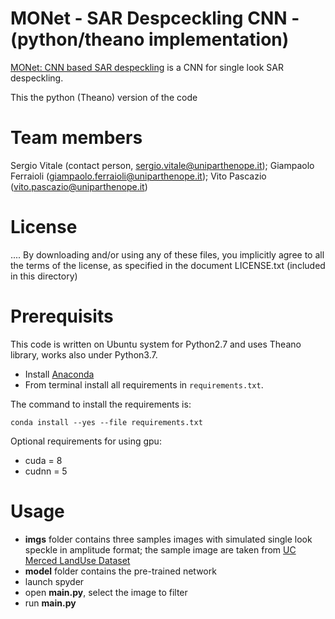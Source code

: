 # MONet - SAR Despceckling CNN - (python/theano implementation)

[MONet: CNN based SAR despeckling](https://arxiv.org/abs/2006.09050) is a CNN for single look SAR despeckling.

This the python (Theano) version of the code

# Team members
 Sergio Vitale    (contact person, sergio.vitale@uniparthenope.it);
 Giampaolo Ferraioli (giampaolo.ferraioli@uniparthenope.it);
 Vito Pascazio (vito.pascazio@uniparthenope.it)
 
# License
....
By downloading and/or using any of these files, you implicitly agree to all the
terms of the license, as specified in the document LICENSE.txt
(included in this directory)

# Prerequisits
This code is written on Ubuntu system for Python2.7 and uses Theano library, works also under Python3.7.
* Install [Anaconda](https://repo.anaconda.com/archive/)
* From terminal install all requirements in `requirements.txt`.

The command to install the requirements is: 

```
conda install --yes --file requirements.txt
```

Optional requirements for using gpu:
* cuda = 8 
* cudnn = 5

# Usage
* **imgs** folder contains three samples images with simulated single look speckle in amplitude format;
the sample image are taken from [UC Merced LandUse Dataset](http://weegee.vision.ucmerced.edu/datasets/landuse.html)
* **model** folder contains the pre-trained network
* launch spyder
* open **main.py**, select the image to filter
* run **main.py**
